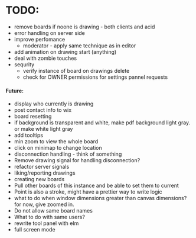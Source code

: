 # TODO:

- remove boards if noone is drawing - both clients and acid
- error handling on server side
- improve perfomance
    + moderator - apply same technique as in editor
- add animation on drawing start (anything)
- deal with zombie touches
- sequrity
    + verify instance of board on drawings delete
    + check for OWNER permissions for settings pannel requests

#### Future:
- display who currently is drawing
- post contact info to wix
- board resetting
- if background is transparent and white, make pdf background light gray. or make white light gray
- add tooltips
- min zoom to view the whole board
- click on minimap to change location
- disconnection handling - think of something
- Remove drawing signal for handling disconnection?
- refactor server signals
- liking/reporting drawings
- creating new boards
- Pull other boards of this instance and be able to set them to current
- Point is also a stroke, might have a prettier way to write logic
- what to do when window dimensions greater than canvas dimensions? for now, give zoomed in.
- Do not allow same board names
- What to do with same users?
- rewrite tool panel with elm
- full screen mode